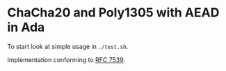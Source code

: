 # ChaCha20 and Poly1305 with AEAD in Ada

To start look at simple usage in `./test.sh`.

Implementation conforming to [RFC 7539](https://www.rfc-editor.org/rfc/rfc7539).
